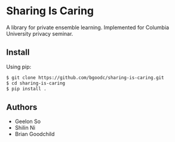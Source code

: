 # Sharing Is Caring

A library for private ensemble learning. Implemented for Columbia University privacy seminar.

## Install

Using pip:
```bash
$ git clone https://github.com/bgoodc/sharing-is-caring.git
$ cd sharing-is-caring
$ pip install .
```

## Authors
* Geelon So 
* Shilin Ni
* Brian Goodchild
